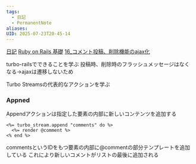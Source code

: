 ```yaml
---
tags:
  - 日記
  - PermanentNote
aliases: 
UID: 2025-07-23T20-45-14
---
```

[日記](日記.md)
[Ruby on Rails 基礎](Ruby%20on%20Rails%20基礎.md)
[16_コメント投稿、削除機能のajax化](16_コメント投稿、削除機能のajax化.md)

turbo-railsでできることを学ぶ
投稿時、削除時のフラッシュメッセージはなくなる→ajaxは遷移しないため

Turbo Streamsの代表的なアクションを学ぶ
### Appned
Appendアクションは指定した要素の内部に新しいコンテンツを追加する
```
<%= turbo_stream.append "comments" do %>
  <%= render @comment %>
<% end %>
```

commentsというIDをもつ要素の内部に@commentの部分テンプレートを追加している
これにより新しいコメントがリストの最後に追加される




